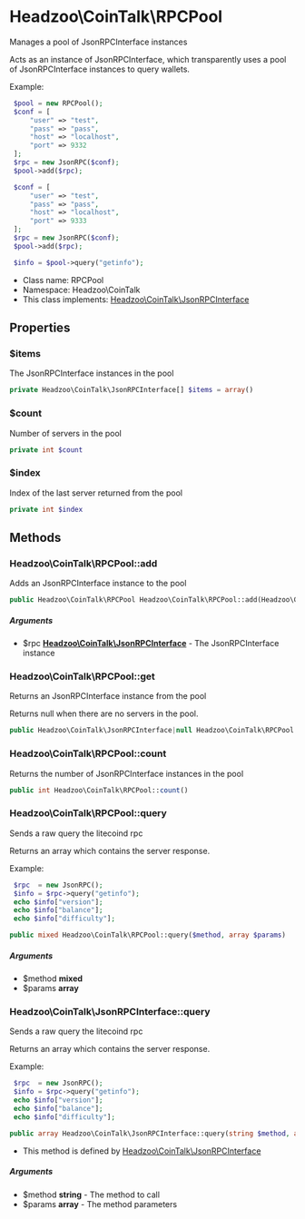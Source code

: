 Headzoo\CoinTalk\RPCPool
===============

Manages a pool of JsonRPCInterface instances

Acts as an instance of JsonRPCInterface, which transparently uses a pool of JsonRPCInterface
instances to query wallets.

Example:
```php
 $pool = new RPCPool();
 $conf = [
     "user" => "test",
     "pass" => "pass",
     "host" => "localhost",
     "port" => 9332
 ];
 $rpc = new JsonRPC($conf);
 $pool->add($rpc);

 $conf = [
     "user" => "test",
     "pass" => "pass",
     "host" => "localhost",
     "port" => 9333
 ];
 $rpc = new JsonRPC($conf);
 $pool->add($rpc);

 $info = $pool->query("getinfo");
```


* Class name: RPCPool
* Namespace: Headzoo\CoinTalk
* This class implements: [Headzoo\CoinTalk\JsonRPCInterface](Headzoo-CoinTalk-JsonRPCInterface.md)




Properties
----------


### $items
The JsonRPCInterface instances in the pool


```php
private Headzoo\CoinTalk\JsonRPCInterface[] $items = array()
```



### $count
Number of servers in the pool


```php
private int $count
```



### $index
Index of the last server returned from the pool


```php
private int $index
```



Methods
-------


### Headzoo\CoinTalk\RPCPool::add
Adds an JsonRPCInterface instance to the pool


```php
public Headzoo\CoinTalk\RPCPool Headzoo\CoinTalk\RPCPool::add(Headzoo\CoinTalk\JsonRPCInterface $rpc)
```


##### Arguments

* $rpc **[Headzoo\CoinTalk\JsonRPCInterface](Headzoo-CoinTalk-JsonRPCInterface.md)** - The JsonRPCInterface instance



### Headzoo\CoinTalk\RPCPool::get
Returns an JsonRPCInterface instance from the pool

Returns null when there are no servers in the pool.
```php
public Headzoo\CoinTalk\JsonRPCInterface|null Headzoo\CoinTalk\RPCPool::get()
```




### Headzoo\CoinTalk\RPCPool::count
Returns the number of JsonRPCInterface instances in the pool


```php
public int Headzoo\CoinTalk\RPCPool::count()
```




### Headzoo\CoinTalk\RPCPool::query
Sends a raw query the litecoind rpc

Returns an array which contains the server response.

Example:
```php
 $rpc  = new JsonRPC();
 $info = $rpc->query("getinfo");
 echo $info["version"];
 echo $info["balance"];
 echo $info["difficulty"];
```
```php
public mixed Headzoo\CoinTalk\RPCPool::query($method, array $params)
```


##### Arguments

* $method **mixed**
* $params **array**



### Headzoo\CoinTalk\JsonRPCInterface::query
Sends a raw query the litecoind rpc

Returns an array which contains the server response.

Example:
```php
 $rpc  = new JsonRPC();
 $info = $rpc->query("getinfo");
 echo $info["version"];
 echo $info["balance"];
 echo $info["difficulty"];
```
```php
public array Headzoo\CoinTalk\JsonRPCInterface::query(string $method, array $params)
```

* This method is defined by [Headzoo\CoinTalk\JsonRPCInterface](Headzoo-CoinTalk-JsonRPCInterface.md)

##### Arguments

* $method **string** - The method to call
* $params **array** - The method parameters


